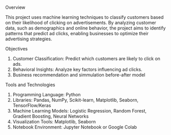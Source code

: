Overview

This project uses machine learning techniques to classify customers based on their likelihood of clicking on advertisements. By analyzing customer data, such as demographics and online behavior, the project aims to identify patterns that predict ad clicks, enabling businesses to optimize their advertising strategies.

Objectives
1. Customer Classification: Predict which customers are likely to click on ads.
2. Behavioral Insights: Analyze key factors influencing ad clicks.
3. Business recommendation and simmulation before-after model

Tools and Technologies

1. Programming Language: Python
2. Libraries: Pandas, NumPy, Scikit-learn, Matplotlib, Seaborn, TensorFlow/Keras
3. Machine Learning Models: Logistic Regression, Random Forest, Gradient Boosting, Neural Networks
4. Visualization Tools: Matplotlib, Seaborn
5. Notebook Environment: Jupyter Notebook or Google Colab
